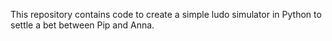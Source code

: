 This repository contains code to create a simple ludo simulator in Python to settle a bet between Pip and Anna.
